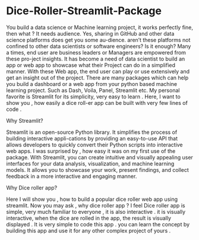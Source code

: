 # Dice-Roller-Streamlit-Package
You build a data science or Machine learning project, it works perfectly fine, then what ? It needs audience. Yes, sharing in GitHub and other data science platforms does get you some au-dience. aren’t these platforms not confined to other data scientists or software engineers? Is it enough? Many a times, end user are business leaders or Managers are empowered from these pro-ject insights. It has become a need of data scientist to build an app or web app to showcase what their Project can do in a simplified manner. With these Web app, the end user can play or use extensively and get an insight out of the project. 
There are many packages which can help you build a dashboard or a web app from your python based machine learning project. Such as Dash, Voila, Panel, Streamlit etc. My personal favorite is Streamlit for its simplicity, very easy to learn . Here, I want to show you , how easily a  dice roll-er app can be built with very few lines of code .

Why Streamlit?

Streamlit is an open-source Python library. It simplifies the process of building interactive appli-cations by providing an easy-to-use API that allows developers to quickly convert their Python scripts into interactive web apps. I was surprised by , how easy it was on my first use of the package. With Streamlit, you can create intuitive and visually appealing user interfaces for your data analysis, visualization, and machine learning models. It allows you to showcase your work, present findings, and collect feedback in a more interactive and engaging manner.

Why Dice roller app?

Here I will show you , how to build a popular dice roller web app using streamlit. Now you may ask , why dice roller app ? I feel Dice roller app is simple, very much familiar to everyone , it is also interactive . it is visually interactive, when the dice are rolled in the app, the result is visually displayed . It is very simple to code this app . you can learn the concept by building this app and use it for any other complex project of yours .
